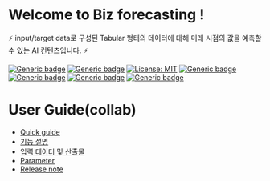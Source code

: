 # Welcome to Biz forecasting !

⚡ input/target data로 구성된 Tabular 형태의 데이터에 대해 미래 시점의 값을 예측할 수 있는 AI 컨텐츠입니다. ⚡

[![Generic badge](https://img.shields.io/badge/release-v2.1.0-green.svg?style=for-the-badge)](http://링크)
[![Generic badge](https://img.shields.io/badge/last_update-2024.04.05-002E5F?style=for-the-badge)]()
[![License: MIT](https://img.shields.io/badge/License-MIT-yellow.svg?style=for-the-badge)](https://opensource.org/licenses/MIT)
[![Generic badge](https://img.shields.io/badge/python-3.10.12-purple.svg?style=for-the-badge&logo=python&logoColor=white)](https://www.python.org/)
[![Generic badge](https://img.shields.io/badge/ALO-v2.3.0-green.svg?style=for-the-badge)](http://collab.lge.com/main/display/LGEPROD/ALO+Release+Notes)
[![Generic badge](https://img.shields.io/badge/collab-blue.svg?style=for-the-badge)](http://collab.lge.com/main/pages/viewpage.action?pageId=2338397984)
[![Generic badge](https://img.shields.io/badge/request_clm-green.svg?style=for-the-badge)](http://collab.lge.com/main/pages/viewpage.action?pageId=2157128981)


# User Guide(collab)
- [Quick guide](http://collab.lge.com/main/pages/viewpage.action?pageId=2338397984)
- [기능 설명](http://collab.lge.com/main/pages/viewpage.action?pageId=2399361521)
- [입력 데이터 및 산출물](http://collab.lge.com/main/pages/viewpage.action?pageId=2399361512)
- [Parameter](http://collab.lge.com/main/display/LGEPROD/Forecasting+Parameter)
- [Release note](http://collab.lge.com/main/display/LGEPROD/Forecasting+Release+note)




